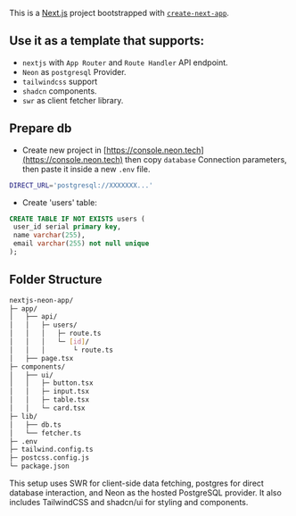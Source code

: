 This is a [Next.js](https://nextjs.org) project bootstrapped with [`create-next-app`](https://nextjs.org/docs/app/api-reference/cli/create-next-app).

## Use it as a template that supports:

- `nextjs` with `App Router` and `Route Handler` API endpoint.
- `Neon` as `postgresql` Provider.
- `tailwindcss` support
- `shadcn` components.
- `swr` as client fetcher library.

## Prepare db

- Create new project in [https://console.neon.tech](https://console.neon.tech) then copy `database` Connection parameters, then paste it inside a new `.env` file.

```sh
DIRECT_URL='postgresql://XXXXXXX...'
```

- Create 'users' table:

```sql
CREATE TABLE IF NOT EXISTS users (
 user_id serial primary key,
 name varchar(255),
 email varchar(255) not null unique
);
```

## Folder Structure

```bash
nextjs-neon-app/
├─ app/
│   ├── api/
│   │   ├─ users/
│   │   │   ├─ route.ts
│   │   │   └─ [id]/
│   │   │       └ route.ts
│   ├── page.tsx
├─ components/
│   ├── ui/
│   │   ├─ button.tsx
│   │   ├─ input.tsx
│   │   ├─ table.tsx
│   │   └─ card.tsx
├─ lib/
│   ├── db.ts
│   └── fetcher.ts
├─ .env
├─ tailwind.config.ts
├─ postcss.config.js
└─ package.json
```

This setup uses SWR for client-side data fetching, postgres for direct database interaction, and Neon as the hosted PostgreSQL provider. It also includes TailwindCSS and shadcn/ui for styling and components.

